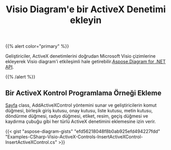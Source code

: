 ﻿---
title: Visio Diagram'e bir ActiveX Denetimi ekleyin
type: docs
weight: 10
url: /tr/net/insert-an-activex-control-in-the-visio-diagram/
description: Bu sayfa, Aspose.Diagram kitaplığıyla bir activeX Denetiminin nasıl ekleneceğini açıklar.
---
{{% alert color="primary" %}}

 Geliştiriciler, ActiveX denetimlerini doğrudan Microsoft Visio çizimlerine ekleyerek Visio diagram'i etkileşimli hale getirebilir.[Aspose.Diagram for .NET API](https://products.aspose.com/diagram/net/).

{{% /alert %}}
## **Bir ActiveX Kontrol Programlama Örneği Ekleme**
[Sayfa](http://www.aspose.com/api/net/diagram/aspose.diagram/page) class, AddActiveXControl yöntemini sunar ve geliştiricilerin komut düğmesi, birleşik giriş kutusu, onay kutusu, liste kutusu, metin kutusu, döndürme düğmesi, radyo düğmesi, etiket, resim, geçiş düğmesi ve kaydırma çubuğu gibi her türlü ActiveX denetimini eklemesine izin verir.

{{< gist "aspose-diagram-gists" "efd56218048f8b0ab925efd494227fdd" "Examples-CSharp-Visio-ActiveX-Controls-InsertActiveXControl-InsertActiveXControl.cs" >}}
